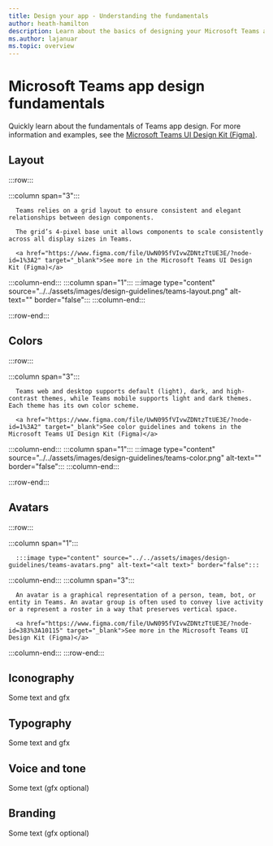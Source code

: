 ```yaml
---
title: Design your app - Understanding the fundamentals
author: heath-hamilton
description: Learn about the basics of designing your Microsoft Teams app, including layout, color scheme, and more.
ms.author: lajanuar
ms.topic: overview
---
```

# Microsoft Teams app design fundamentals

Quickly learn about the fundamentals of Teams app design. For more information and examples, see the <a href="" target="_blank">Microsoft Teams UI Design Kit (Figma)</a>.

## Layout

:::row:::

   :::column span="3":::

      Teams relies on a grid layout to ensure consistent and elegant relationships between design components.

      The grid’s 4-pixel base unit allows components to scale consistently across all display sizes in Teams.

      <a href="https://www.figma.com/file/UwN095fVIvwZDNtzTtUE3E/?node-id=1%3A2" target="_blank">See more in the Microsoft Teams UI Design Kit (Figma)</a>

   :::column-end:::
   :::column span="1":::
      :::image type="content" source="../../assets/images/design-guidelines/teams-layout.png" alt-text="<alt text>" border="false":::
   :::column-end:::

:::row-end:::

## Colors

:::row:::

   :::column span="3":::

      Teams web and desktop supports default (light), dark, and high-contrast themes, while Teams mobile supports light and dark themes. Each theme has its own color scheme.

      <a href="https://www.figma.com/file/UwN095fVIvwZDNtzTtUE3E/?node-id=1%3A2" target="_blank">See color guidelines and tokens in the Microsoft Teams UI Design Kit (Figma)</a>

   :::column-end:::
   :::column span="1":::
      :::image type="content" source="../../assets/images/design-guidelines/teams-color.png" alt-text="<alt text>" border="false":::
   :::column-end:::

:::row-end:::

## Avatars

:::row:::

   :::column span="1":::

      :::image type="content" source="../../assets/images/design-guidelines/teams-avatars.png" alt-text="<alt text>" border="false":::

   :::column-end:::
   :::column span="3":::

      An avatar is a graphical representation of a person, team, bot, or entity in Teams. An avatar group is often used to convey live activity or a represent a roster in a way that preserves vertical space. 

      <a href="https://www.figma.com/file/UwN095fVIvwZDNtzTtUE3E/?node-id=383%3A10115" target="_blank">See more in the Microsoft Teams UI Design Kit (Figma)</a>

   :::column-end:::
:::row-end:::

## Iconography

Some text and gfx

## Typography

Some text and gfx

## Voice and tone

Some text (gfx optional)

## Branding

Some text (gfx optional)
